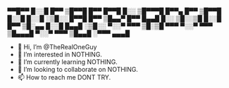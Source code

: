 
▀▀█▀▀ █░░█ █▀▀ ▒█▀▀█ █▀▀ █▀▀█ █░░ ▒█▀▀▀█ █▀▀▄ █▀▀ ▒█▀▀█ █░░█ █░░█ 
░▒█░░ █▀▀█ █▀▀ ▒█▄▄▀ █▀▀ █▄▄█ █░░ ▒█░░▒█ █░░█ █▀▀ ▒█░▄▄ █░░█ █▄▄█ 
░▒█░░ ▀░░▀ ▀▀▀ ▒█░▒█ ▀▀▀ ▀░░▀ ▀▀▀ ▒█▄▄▄█ ▀░░▀ ▀▀▀ ▒█▄▄█ ░▀▀▀ ▄▄▄█

- 👋 Hi, I’m @TheRealOneGuy
- 👀 I’m interested in NOTHING.
- 🌱 I’m currently learning NOTHING.
- 💞️ I’m looking to collaborate on NOTHING.
- 📫 How to reach me DONT TRY.


